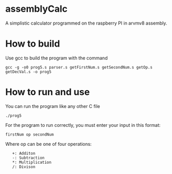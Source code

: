 # assemblyCalc
A simplistic calculator programmed on the raspberry PI in arvmv8 assembly.

# How to build

Use gcc to build the program with the command

```gcc -g -o0 prog5.s parser.s getFirstNum.s getSecondNum.s getOp.s getDecVal.s -o prog5```

# How to run and use

You can run the program like any other C file

```./prog5```

For the program to run correctly, you must enter your input in this format:

```firstNum op secondNum```

Where op can be one of four operations:

```
   +: Additon
   -: Subtraction
   *: Multiplication
   /: Divison
   ```
